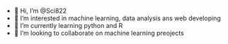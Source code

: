 - 👋 Hi, I’m @Sci822
- 👀 I’m interested in machine learning, data analysis ans web developing
- 🌱 I’m currently learning python and R
- 💞️ I’m looking to collaborate on machine learning preojects
<!---
Sci822/Sci822 is a ✨ special ✨ repository because its `README.md` (this file) appears on your GitHub profile.
You can click the Preview link to take a look at your changes.
--->
